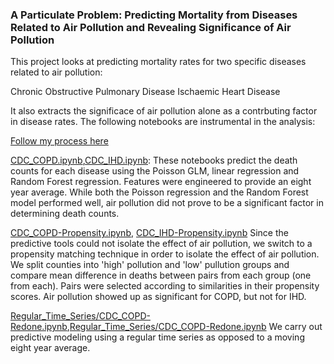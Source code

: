 ### A Particulate Problem: Predicting Mortality from Diseases Related to Air Pollution and Revealing Significance of Air Pollution

This project looks at predicting mortality rates for two specific diseases related to air pollution:

Chronic Obstructive Pulmonary Disease
Ischaemic Heart Disease

It also extracts the significace of air pollution alone as a contrbuting factor in disease rates. The following notebooks are instrumental in the analysis:

[Follow my process here](https://github.com/jitsen-design/Air_Pollution_and_Disease/blob/master/A_Particulate_Problem_Jit_Seneviratne.pdf)

[CDC_COPD.ipynb](https://github.com/jitsen-design/Air_Pollution_and_Disease/blob/master/CDC_COPD.ipynb),[CDC_IHD.ipynb](https://github.com/jitsen-design/Air_Pollution_and_Disease/blob/master/CDC_IHD-Propensity.ipynb):
These notebooks predict the death counts for each disease using the Poisson GLM, linear regression and Random Forest regression. Features were engineered to provide an eight year average. While both the Poisson regression and the Random Forest model performed well, air pollution did not prove to be a significant factor in determining death counts.

[CDC_COPD-Propensity.ipynb](https://github.com/jitsen-design/Air_Pollution_and_Disease/blob/master/CDC_COPD-Propensity.ipynb), [CDC_IHD-Propensity.ipynb](https://github.com/jitsen-design/Air_Pollution_and_Disease/blob/master/CDC_IHD-Propensity.ipynb)
Since the predictive tools could not isolate the effect of air pollution, we switch to a propensity matching technique in order to isolate the effect of air pollution. We split counties into 'high' pollution and 'low' pullution groups and compare mean difference in deaths between pairs from each group (one from each). Pairs were selected according to similarities in their propensity scores. Air pollution showed up as significant for COPD, but not for IHD.

[Regular_Time_Series/CDC_COPD-Redone.ipynb](https://github.com/jitsen-design/Air_Pollution_and_Disease/blob/master/Regular_Time_Series/CDC_COPD-Redone.ipynb),[Regular_Time_Series/CDC_COPD-Redone.ipynb](https://github.com/jitsen-design/Air_Pollution_and_Disease/blob/master/Regular_Time_Series/CDC_IHD-Redone.ipynb)
We carry out predictive modeling using a regular time series as opposed to a moving eight year average.







